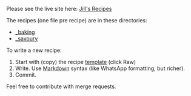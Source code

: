
Please see the live site here:
[Jill's Recipes](https://recipes.succinct.co.za/)


The recipes (one file pre recipe) are in these directories:
* [_baking](/_baking)
* [_savoury](_savoury)

To write a new recipe:

1. Start with (copy) the recipe [template](/template.markdown) (click Raw)
2. Write. Use [Markdown](https://www.markdownguide.org/basic-syntax) syntax (like WhatsApp formatting, but richer).
3. Commit.


Feel free to contribute with merge requests.
